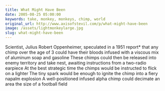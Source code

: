 ```yaml
---
title: What Might Have Been
date: 2005-08-25 05:00:00
keywords: take, monkey, monkeys, chimp, world
original_url: http://www.axisofstevil.com/p/what-might-have-been
image: /assets/lightmonkeylarge.jpg
slug: what-might-have-been
---
```


Scientist, Julius Robert Oppenheimer, speculated in a 1951 report* that any chimp over the age of 3 could have their bloods infused with a viscous mix of aluminum soap and gasoline These chimps could then be released into enemy territory and take nest, awaiting instructions from a two-radio earpiece At the best strategic time the chimps would be instructed to flick on a lighter The tiny spark would be enough to ignite the chimp into a fiery napalm explosion A well-positioned infused alpha chimp could decimate an area the size of a football field

